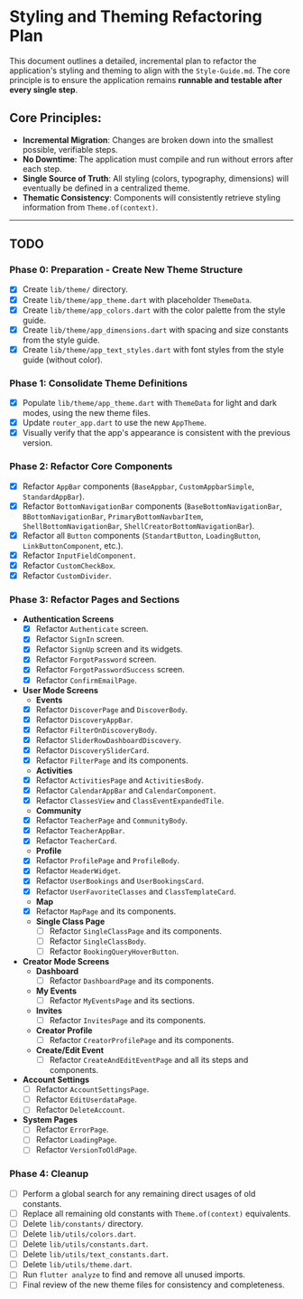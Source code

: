 # Styling and Theming Refactoring Plan

This document outlines a detailed, incremental plan to refactor the application's styling and theming to align with the `Style-Guide.md`. The core principle is to ensure the application remains **runnable and testable after every single step**.

## Core Principles:

- **Incremental Migration**: Changes are broken down into the smallest possible, verifiable steps.
- **No Downtime**: The application must compile and run without errors after each step.
- **Single Source of Truth**: All styling (colors, typography, dimensions) will eventually be defined in a centralized theme.
- **Thematic Consistency**: Components will consistently retrieve styling information from `Theme.of(context)`.

---

## TODO

### Phase 0: Preparation - Create New Theme Structure

- [x] Create `lib/theme/` directory.
- [x] Create `lib/theme/app_theme.dart` with placeholder `ThemeData`.
- [x] Create `lib/theme/app_colors.dart` with the color palette from the style guide.
- [x] Create `lib/theme/app_dimensions.dart` with spacing and size constants from the style guide.
- [x] Create `lib/theme/app_text_styles.dart` with font styles from the style guide (without color).

### Phase 1: Consolidate Theme Definitions

- [x] Populate `lib/theme/app_theme.dart` with `ThemeData` for light and dark modes, using the new theme files.
- [x] Update `router_app.dart` to use the new `AppTheme`.
- [x] Visually verify that the app's appearance is consistent with the previous version.

### Phase 2: Refactor Core Components

- [x] Refactor `AppBar` components (`BaseAppbar`, `CustomAppbarSimple`, `StandardAppBar`).
- [x] Refactor `BottomNavigationBar` components (`BaseBottomNavigationBar`, `BBottomNavigationBar`, `PrimaryBottomNavbarItem`, `ShellBottomNavigationBar`, `ShellCreatorBottomNavigationBar`).
- [x] Refactor all `Button` components (`StandartButton`, `LoadingButton`, `LinkButtonComponent`, etc.).
- [x] Refactor `InputFieldComponent`.
- [x] Refactor `CustomCheckBox`.
- [x] Refactor `CustomDivider`.

### Phase 3: Refactor Pages and Sections

- **Authentication Screens**
  - [x] Refactor `Authenticate` screen.
  - [x] Refactor `SignIn` screen.
  - [x] Refactor `SignUp` screen and its widgets.
  - [x] Refactor `ForgotPassword` screen.
  - [x] Refactor `ForgotPasswordSuccess` screen.
  - [x] Refactor `ConfirmEmailPage`.
- **User Mode Screens**
  - **Events**
  - [x] Refactor `DiscoverPage` and `DiscoverBody`.
  - [x] Refactor `DiscoveryAppBar`.
  - [x] Refactor `FilterOnDiscoveryBody`.
  - [x] Refactor `SliderRowDashboardDiscovery`.
  - [x] Refactor `DiscoverySliderCard`.
  - [x] Refactor `FilterPage` and its components.
  - **Activities**
  - [x] Refactor `ActivitiesPage` and `ActivitiesBody`.
  - [x] Refactor `CalendarAppBar` and `CalendarComponent`.
  - [x] Refactor `ClassesView` and `ClassEventExpandedTile`.
  - **Community**
  - [x] Refactor `TeacherPage` and `CommunityBody`.
  - [x] Refactor `TeacherAppBar`.
  - [x] Refactor `TeacherCard`.
  - **Profile**
  - [x] Refactor `ProfilePage` and `ProfileBody`.
  - [x] Refactor `HeaderWidget`.
  - [x] Refactor `UserBookings` and `UserBookingsCard`.
  - [x] Refactor `UserFavoriteClasses` and `ClassTemplateCard`.
  - **Map**
  - [x] Refactor `MapPage` and its components.
  - **Single Class Page**
    - [ ] Refactor `SingleClassPage` and its components.
    - [ ] Refactor `SingleClassBody`.
    - [ ] Refactor `BookingQueryHoverButton`.
- **Creator Mode Screens**
  - **Dashboard**
    - [ ] Refactor `DashboardPage` and its components.
  - **My Events**
    - [ ] Refactor `MyEventsPage` and its sections.
  - **Invites**
    - [ ] Refactor `InvitesPage` and its components.
  - **Creator Profile**
    - [ ] Refactor `CreatorProfilePage` and its components.
  - **Create/Edit Event**
    - [ ] Refactor `CreateAndEditEventPage` and all its steps and components.
- **Account Settings**
  - [ ] Refactor `AccountSettingsPage`.
  - [ ] Refactor `EditUserdataPage`.
  - [ ] Refactor `DeleteAccount`.
- **System Pages**
  - [ ] Refactor `ErrorPage`.
  - [ ] Refactor `LoadingPage`.
  - [ ] Refactor `VersionToOldPage`.

### Phase 4: Cleanup

- [ ] Perform a global search for any remaining direct usages of old constants.
- [ ] Replace all remaining old constants with `Theme.of(context)` equivalents.
- [ ] Delete `lib/constants/` directory.
- [ ] Delete `lib/utils/colors.dart`.
- [ ] Delete `lib/utils/constants.dart`.
- [ ] Delete `lib/utils/text_constants.dart`.
- [ ] Delete `lib/utils/theme.dart`.
- [ ] Run `flutter analyze` to find and remove all unused imports.
- [ ] Final review of the new theme files for consistency and completeness.
